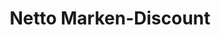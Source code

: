 ---
title: "Netto Marken-Discount"
url: /essen/netto-marken-discount-frohnhauser-strasse/
shop: Supermarkt
---